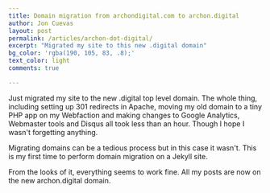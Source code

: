 ```yaml
---
title: Domain migration from archondigital.com to archon.digital
author: Jon Cuevas
layout: post
permalink: /articles/archon-dot-digital/
excerpt: "Migrated my site to this new .digital domain"
bg_color: 'rgba(190, 105, 83, .8);'
text_color: light
comments: true

---
```


Just migrated my site to the new .digital top level domain. The whole thing, including setting up 301 redirects in Apache, moving my old domain to a tiny PHP app on my Webfaction and making changes to Google Analytics, Webmaster tools and Disqus all took less than an hour. Though I hope I wasn't forgetting anything.

Migrating domains can be a tedious process but in this case it wasn't. This is my first time to perform domain migration on a Jekyll site.

From the looks of it, everything seems to work fine. All my posts are now on the new archon.digital domain.